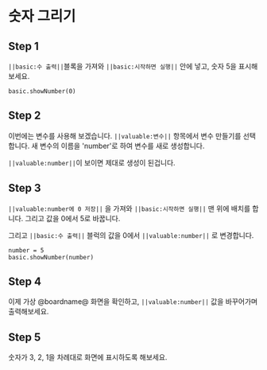 # 숫자 그리기

## Step 1

``||basic:수 출력||``블록을 가져와 ``||basic:시작하면 실행||`` 안에 넣고, 숫자 5을 표시해보세요.

```blocks
basic.showNumber(0)
```

## Step 2

이번에는 변수를 사용해 보겠습니다.
``||valuable:변수||`` 항목에서 변수 만들기를 선택합니다.
새 변수의 이름을 'number'로 하여 변수를 새로 생성합니다.

`||valuable:number||`이 보이면 제대로 생성이 된겁니다.

## Step 3

``||valuable:number에 0 저장||`` 을 가져와 ``||basic:시작하면 실행||`` 맨 위에 배치를 합니다. 그리고 값을 0에서 5로 바꿉니다.

그리고 ``||basic:수 출력||`` 블럭의 값을 0에서 ``||valuable:number||`` 로 변경합니다.


```blocks
number = 5
basic.showNumber(number)
```

## Step 4

이제 가상 @boardname@ 화면을 확인하고, ``||valuable:number||`` 값을 바꾸어가며 출력해보세요.

## Step 5

숫자가 3, 2, 1을 차례대로 화면에 표시하도록 해보세요.